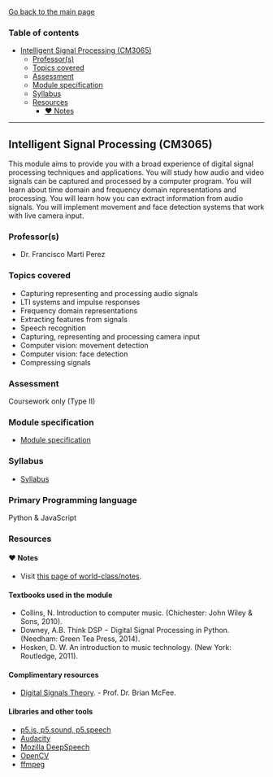 [Go back to the main page](../../../README.md)

### Table of contents

- [Intelligent Signal Processing (CM3065)](#intelligent-signal-processing-cm3065)
  - [Professor(s)](#professors)
  - [Topics covered](#topics-covered)
  - [Assessment](#assessment)
  - [Module specification](#module-specification)
  - [Syllabus](#syllabus)
  - [Resources](#resources)
    - [:heart: Notes](#heart-notes)

---

## Intelligent Signal Processing (CM3065)

This module aims to provide you with a broad experience of digital
signal processing techniques and applications. You will study how audio
and video signals can be captured and processed by a computer program.
You will learn about time domain and frequency domain representations
and processing. You will learn how you can extract information from
audio signals. You will implement movement and face detection systems
that work with live camera input.

### Professor(s)

- Dr. Francisco Marti Perez

### Topics covered

- Capturing representing and processing audio signals
- LTI systems and impulse responses
- Frequency domain representations
- Extracting features from signals
- Speech recognition
- Capturing, representing and processing camera input
- Computer vision: movement detection
- Computer vision: face detection
- Compressing signals

### Assessment

Coursework only (Type II)

### Module specification

- [Module specification](https://github.com/world-class/binary-assets/blob/master/modules/module-specification/CM3065_ISP-Module-Spec.pdf)

### Syllabus

- [Syllabus](https://github.com/world-class/binary-assets/blob/master/modules/syllabi/Syllabus_CM3065_ISP.pdf)

### Primary Programming language

Python & JavaScript

### Resources

#### :heart: Notes

- Visit [this page of world-class/notes](https://github.com/world-class/notes/tree/master/level-6/intelligent-signal-processing).

#### Textbooks used in the module

- Collins, N. Introduction to computer music. (Chichester: John Wiley & Sons, 2010).
- Downey, A.B. Think DSP − Digital Signal Processing in Python. (Needham: Green Tea Press, 2014).
- Hosken, D. W. An introduction to music technology. (New York: Routledge, 2011).

#### Complimentary resources
- [Digital Signals Theory](https://brianmcfee.net/dstbook-site/content/intro.html). - Prof. Dr. Brian McFee.

#### Libraries and other tools

- [p5.js, p5.sound, p5.speech](https://p5js.org/libraries/)
- [Audacity](https://manual.audacityteam.org/)
- [Mozilla DeepSpeech](https://deepspeech.readthedocs.io/en/r0.9/)
- [OpenCV](https://docs.opencv.org/4.6.0/d1/dfb/intro.html)
- [ffmpeg](https://ffmpeg.org/)
